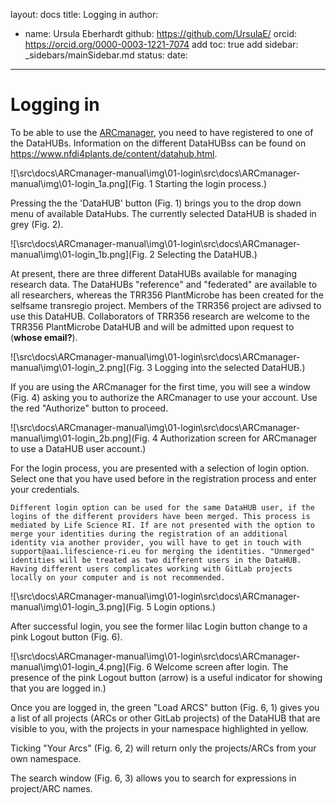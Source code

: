 
layout: docs
title: Logging in
author:
- name: Ursula Eberhardt
  github: https://github.com/UrsulaE/
  orcid: https://orcid.org/0000-0003-1221-7074
add toc: true
add sidebar: _sidebars/mainSidebar.md
status: 
date:
---

# Logging in

To be able to use the [ARCmanager](https://nfdi4plants.de/arcmanager/app/index.html), you need to have registered to one of the DataHUBs. Information on the different DataHUBss can be found on https://www.nfdi4plants.de/content/datahub.html. 

![\src\docs\ARCmanager-manual\img\01-login\src\docs\ARCmanager-manual\img\01-login_1a.png](Fig. 1 Starting the login process.)

Pressing the the 'DataHUB' button (Fig. 1) brings you to the drop down menu of available DataHubs. The currently selected DataHUB is shaded in grey (Fig. 2).

![\src\docs\ARCmanager-manual\img\01-login\src\docs\ARCmanager-manual\img\01-login_1b.png](Fig. 2 Selecting the DataHUB.)

At present, there are three different DataHUBs available for managing research data. The DataHUBs "reference" and "federated" are available to all researchers, whereas the TRR356 PlantMicrobe has been created for the selfsame transregio project. Members of the TRR356 project are adivsed to use this DataHUB. Collaborators of TRR356 research are welcome to the TRR356 PlantMicrobe DataHUB and will be admitted upon request to (**whose email?**).

![\src\docs\ARCmanager-manual\img\01-login\src\docs\ARCmanager-manual\img\01-login_2.png](Fig. 3 Logging into the selected DataHUB.)

If you are using the ARCmanager for the first time, you will see a window (Fig. 4) asking you to authorize the ARCmanager to use your account. Use the red "Authorize" button to proceed.

![\src\docs\ARCmanager-manual\img\01-login\src\docs\ARCmanager-manual\img\01-login_2b.png](Fig. 4 Authorization screen for ARCmanager to use a DataHUB user account.)

For the login process, you are presented with a selection of login option. Select one that you have used before in the registration process and enter your credentials. 
    
    Different login option can be used for the same DataHUB user, if the logins of the different providers have been merged. This process is mediated by Life Science RI. If are not presented with the option to merge your identities during the registration of an additional identity via another provider, you will have to get in touch with support@aai.lifescience-ri.eu for merging the identities. "Unmerged" identities will be treated as two different users in the DataHUB. Having different users complicates working with GitLab projects locally on your computer and is not recommended.

![\src\docs\ARCmanager-manual\img\01-login\src\docs\ARCmanager-manual\img\01-login_3.png](Fig. 5 Login options.)

After successful login, you see the former lilac Login button change to a pink Logout button (Fig. 6).

![\src\docs\ARCmanager-manual\img\01-login\src\docs\ARCmanager-manual\img\01-login_4.png](Fig. 6 Welcome screen after login. The presence of the pink Logout button (arrow) is a useful indicator for showing that you are logged in.)

Once you are logged in, the green "Load ARCS" button (Fig. 6, 1) gives you a list of all projects (ARCs or other GitLab projects) of the DataHUB that are visible to you, with the projects in your namespace highlighted in yellow. 

Ticking "Your Arcs" (Fig. 6, 2) will return only the projects/ARCs from your own namespace.

The search window (Fig. 6, 3) allows you to search for expressions in project/ARC names.





